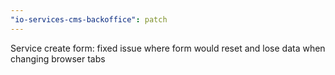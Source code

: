 ```yaml
---
"io-services-cms-backoffice": patch
---
```


Service create form: fixed issue where form would reset and lose data when changing browser tabs
